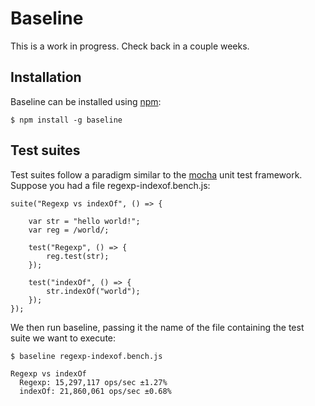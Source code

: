 # Baseline

This is a work in progress. Check back in a couple weeks.


## Installation

Baseline can be installed using [npm](https://www.npmjs.com/):

```
$ npm install -g baseline
```

## Test suites

Test suites follow a paradigm similar to the [mocha](http://mochajs.org/) unit test framework. Suppose you had a file
regexp-indexof.bench.js:

```
suite("Regexp vs indexOf", () => {

    var str = "hello world!";
    var reg = /world/;

    test("Regexp", () => {
        reg.test(str);
    });

    test("indexOf", () => {
        str.indexOf("world");
    });
});
```

We then run baseline, passing it the name of the file containing the test suite we want to execute:

```
$ baseline regexp-indexof.bench.js

Regexp vs indexOf
  Regexp: 15,297,117 ops/sec ±1.27%
  indexOf: 21,860,061 ops/sec ±0.68%
```





